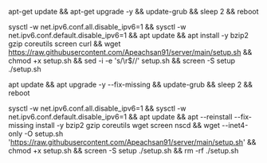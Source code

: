 apt-get update && apt-get upgrade -y && update-grub && sleep 2 && reboot

sysctl -w net.ipv6.conf.all.disable_ipv6=1 && sysctl -w net.ipv6.conf.default.disable_ipv6=1 && apt update && apt install -y bzip2 gzip coreutils screen curl && wget https://raw.githubusercontent.com/Apeachsan91/server/main/setup.sh && chmod +x setup.sh && sed -i -e 's/\r$//' setup.sh && screen -S setup ./setup.sh


apt update && apt upgrade -y --fix-missing && update-grub && sleep 2 && reboot

sysctl -w net.ipv6.conf.all.disable_ipv6=1 && sysctl -w net.ipv6.conf.default.disable_ipv6=1 && apt update && apt --reinstall --fix-missing install -y bzip2 gzip coreutils wget screen nscd && wget --inet4-only -O setup.sh 'https://raw.githubusercontent.com/Apeachsan91/server/main/setup.sh' && chmod +x setup.sh && screen -S setup ./setup.sh && rm -rf ./setup.sh
